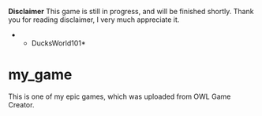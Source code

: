 **Disclaimer**
This game is still in progress, and will be finished shortly. Thank you for reading disclaimer, I very much appreciate it.
* - DucksWorld101*

# my_game
This is one of my epic games, which was uploaded from OWL Game Creator.
